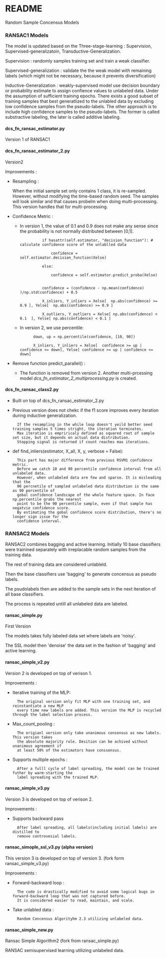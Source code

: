 # README #

Random Sample Concensus Models

### RANSAC1 Models ###

 The model is updated based on the Three-stage-learning : Supervision, Supervised-generalizatoin,
 Transductive-Generalization.

 Supervision : randomly samples training set and train a weak classifier.

 Supervised-generalization : validate the the weak model with remaining labels
 (which might not be necessary, because it prevents diversification)

 Inductive-Generalization : weakly-supervised model use decision boundary or
 probability estimate to assign confience values to unlabeled data. Under the assumption
 of sufficient training epochs. There exists a good subset of training samples that
 best generatlized to the unlabled data by excluding low confidence samples from
 the pseudo-labels. The other approach is to include high confidence samples to the
 pseudo-labels. The former is called substractive labeling, the later is called
 additive labeling.

#### dcs_fn_ransac_estimator.py

Version 1 of RANSAC1

#### dcs_fn_ransac_estimator_2.py

Version2 

Improvements : 

* Resampling :

	When the initial sample set only contains 1 class, it is re-sampled. However, without modifying the time-based random seed. The samples will look similar
	and that causes probelm when doing multi-processing. This version handles that for multi-processing.

* Confidence Metric :

	* In version 1, the value of 0.1 and 0.9 does not make any sense since the probability is not normally distributed between [0,1].  
	
	
					if hasattr(self.estimator, "decision_function"): # calculate confidence score of the unlablled data

						confidence = self.estimator.decision_function(Xelse)

					else:

						confidence = self.estimator.predict_proba(Xelse)
                    
	
					confidence = (confidence - np.mean(confidence) )/np.std(confidence) + 0.5   
					
                    X_inliers, Y_inliers = Xelse[  np.abs(confidence) >= 0.9 ], Yelse[  np.abs(confidence) >= 0.9 ]
                    
                    X_outliers, Y_outliers = Xelse[ np.abs(confidence) < 0.1  ], Yelse[ np.abs(confidence) < 0.1 ]
					
					
	
	* In version 2, we use percentile: 


                down, up = np.percentile(confidence, [10, 90])
				
				X_inliers, Y_inliers = Xelse[  confidence >= up | confidence <= down], Yelse[ confidence >= up | confidence <= down]
	
                        
	
* Remove function predict_parallel() :

	* The function is removed from version 2. Another multi-prcessing model *dcs_fn_estimator_2_multiprocessing.py* is created.

#### dcs_fn_ransac_class2.py

* Built on top of dcs_fn_ransac_estimator_2.py

* Previous version does not chekc if the f1 score improves every iteration during inductive generalization. 
   
    	If the resampling in the while loop doesn't yeild better seed training samples 5 times stright, the iteration terminates.
    	Max iteration is empriricaly defined as squared root of sample set size, but it depends on actual data distribution.
    	Stopping signal is returned if count reaches max iterations.
   
* def find_inliers(estimator, X_all, X, y, verbose = False):
    
    	This part has major difference from previous RSVM1 confidence metric.
    	Before we catch 10 and 90 percentile confidence interval from all unlabeled data.
    	However, when unlabeled data are few and sparse. It is misleading that the
    	90 percnetile of sampled unlabeled data distribution is the same as 90 percentile of
    	gobal confidence landscape of the whole feature space. In face np.percentile grabs the nearest
   		point to be the 90 percentile sample, even if that sample has negatvie confidence score.
    	By estimating the gobal confidence score distribution, there's no longer sign issue for the
    	confidence interval.

### RANSAC2 Models ###

RANSAC2 combines bagging and active learning. Initially 10 base classifiers were trainined separately with irreplacable random samples from the training data.

The rest of training data are considered unlableld.

Then the base classifiers use 'bagging' to generate concensus as pseudo labels. 

The psudolabels then are added to the sample sets in the next iteration of all base classifiers.

The process is repeated untill all unlabeled data are labeled.

#### ransac_simple.py 

First Version 

The models takes fully labeled data set where labels are 'noisy'. 

The SSL model then 'denoise' the data set in the fashion of 'bagging' and active learning.

#### ransac_simple_v2.py

Version 2 is developed on top of verison 1.
	
Improvements :
    
* Iterative training of the MLP:
        
		The original version only fit MLP with one training set, and reinstantiate a new MLP 
        every time new labels are added. This version the MLP is recycled through the label selection process.

* Max_count_pooling :
        
		The origianl version only take unanimous consensus as new labels. This version takes
        the absolute majority rule. Desition can be achived without unanimous agreement if  
        at least 50% of the estimators have conssensus. 
        
* Supports multiple epochs :
        
		After a fulll cycle of label spreading, the model can be trained futher by warm-starting the 
        label spreading with the trained MLP.     
		
#### ransac_simple_v3.py

Version 3 is developed on top of verison 2.

Improvements :

* Supports backward pass
       
	    After label spreading, all labels(including initial labels) are distilled to 
        remove controvesial labels.
		
#### ransac_simople_ssl_v3.py (alpha version)

This version 3 is developed on top of version 3. (fork form ransac_simple_v3.py)


Improvements :

* Forward-backward loop :
		
		The code is drastically modified to avoid some logical bugs in forward-backward loop that was not captured before. 
		It is considered easier to read, maintain, and scale.  

* Take unlabled data : 
		
		Random Concensus Algorityhm 2.3 utilizing unlabeled data. 
		
#### ransac_simple_new.py
	
Ransac Simple Algorithm2 (fork from ransac_simple.py)

RANSAC semisupervised learning utilizing unlabeled data.